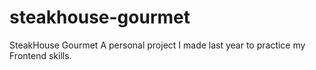 # steakhouse-gourmet
SteakHouse Gourmet
A personal project I made last year to practice my Frontend skills.
